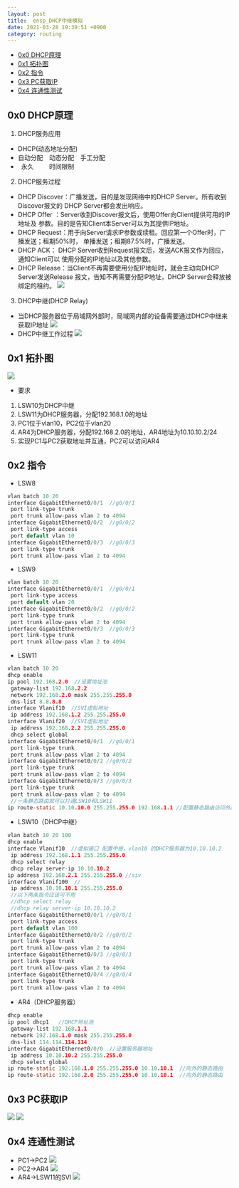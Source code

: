 ```yaml
---
layout: post
title:  ensp_DHCP中继模拟
date: 2021-03-28 19:39:51 +0900
category: routing
---
```


<!-- TOC -->

- [0x0 DHCP原理](#0x0-dhcp原理)
- [0x1 拓扑图](#0x1-拓扑图)
- [0x2 指令](#0x2-指令)
- [0x3 PC获取IP](#0x3-pc获取ip)
- [0x4 连通性测试](#0x4-连通性测试)

<!-- /TOC -->

## 0x0 DHCP原理
1. DHCP服务应用
- DHCP(动态地址分配)
- 自动分配&emsp;动态分配&emsp;手工分配
- &ensp;永久&ensp;&emsp;&emsp;时间限制&emsp;
2. DHCP服务过程
- DHCP Discover：广播发送，目的是发现网络中的DHCP Server。所有收到Discover报文的
DHCP Server都会发出响应。
- DHCP Offer ：Server收到Discover报文后，使用Offer向Client提供可用的IP地址及
参数。目的是告知Client本Server可以为其提供IP地址。
- DHCP Request：用于向Server请求IP参数或续租。回应第一个Offer时，广播发送；租期50%时，
单播发送；租期87.5%时，广播发送。
- DHCP ACK： DHCP Server收到Request报文后，发送ACK报文作为回应，通知Client可以
使用分配的IP地址以及其他参数。
- DHCP Release：当Client不再需要使用分配IP地址时，就会主动向DHCP Server发送Release
报文，告知不再需要分配IP地址，DHCP Server会释放被绑定的租约。
![](/images/20210328-1.png)
3. DHCP中继(DHCP Relay)
- 当DHCP服务器位于局域网外部时，局域网内部的设备需要通过DHCP中继来获取IP地址
![](/images/20210328-2.png)
- DHCP中继工作过程
![](/images/20210328-3.png)


## 0x1 拓扑图
![](/images/20210328-4.png)
- 要求
1. LSW10为DHCP中继
2. LSW11为DHCP服务器，分配192.168.1.0的地址
3. PC1位于vlan10，PC2位于vlan20
4. AR4为DHCP服务器，分配192.168.2.0的地址，AR4地址为10.10.10.2/24
5. 实现PC1与PC2获取地址并互通，PC2可以访问AR4

## 0x2 指令
- LSW8
```c
vlan batch 10 20
interface GigabitEthernet0/0/1  //g0/0/1
 port link-type trunk
 port trunk allow-pass vlan 2 to 4094
interface GigabitEthernet0/0/2  //g0/0/2
 port link-type access
 port default vlan 10
interface GigabitEthernet0/0/3  //g0/0/3
 port link-type trunk
 port trunk allow-pass vlan 2 to 4094
```
- LSW9
```c
vlan batch 10 20
interface GigabitEthernet0/0/1  //g0/0/1
 port link-type access
 port default vlan 20
interface GigabitEthernet0/0/2  //g0/0/2
 port link-type trunk
 port trunk allow-pass vlan 2 to 4094
interface GigabitEthernet0/0/3  //g0/0/3
 port link-type trunk
 port trunk allow-pass vlan 2 to 4094
```
- LSW11
```c
vlan batch 10 20
dhcp enable
ip pool 192.168.2.0  //设置地址池
 gateway-list 192.168.2.2
 network 192.168.2.0 mask 255.255.255.0
 dns-list 8.8.8.8
interface Vlanif10  //SVI虚拟地址
 ip address 192.168.1.2 255.255.255.0
interface Vlanif20  //SVI虚拟地址
 ip address 192.168.2.2 255.255.255.0
 dhcp select global
interface GigabitEthernet0/0/1  //g0/0/1
 port link-type trunk
 port trunk allow-pass vlan 2 to 4094
interface GigabitEthernet0/0/2 //g0/0/2
 port link-type trunk
 port trunk allow-pass vlan 2 to 4094
interface GigabitEthernet0/0/3 //g0/0/3
 port link-type trunk
 port trunk allow-pass vlan 2 to 4094
 //一条静态路由就可以打通LSW10和LSW11
ip route-static 10.10.10.0 255.255.255.0 192.168.1.1 //配置静态路由访问外部DHCP服务器
```

- LSW10（DHCP中继）
```c
vlan batch 10 20 100
dhcp enable
interface Vlanif10  //虚拟接口 配置中继，vlan10 的DHCP服务器为10.10.10.2
 ip address 192.168.1.1 255.255.255.0
 dhcp select relay
 dhcp relay server-ip 10.10.10.2
ip address 192.168.2.1 255.255.255.0 //siv
interface Vlanif100  //
 ip address 10.10.10.1 255.255.255.0
 //以下两条指令应该可不用
 //dhcp select relay
 //dhcp relay server-ip 10.10.10.2
interface GigabitEthernet0/0/1 //g0/0/1
 port link-type access
 port default vlan 100
interface GigabitEthernet0/0/2 //g0/0/2
 port link-type trunk
 port trunk allow-pass vlan 2 to 4094
interface GigabitEthernet0/0/3 //g0/0/3
 port link-type trunk
 port trunk allow-pass vlan 2 to 4094
interface GigabitEthernet0/0/4 //g0/0/4
 port link-type trunk
 port trunk allow-pass vlan 2 to 4094
```

- AR4（DHCP服务器）
```c
dhcp enable
ip pool dhcp1   //DHCP地址池
 gateway-list 192.168.1.1 
 network 192.168.1.0 mask 255.255.255.0 
 dns-list 114.114.114.114 
interface GigabitEthernet0/0/0  //设置服务器地址
 ip address 10.10.10.2 255.255.255.0 
 dhcp select global
ip route-static 192.168.1.0 255.255.255.0 10.10.10.1  //向外的静态路由
ip route-static 192.168.2.0 255.255.255.0 10.10.10.1  //向外的静态路由
```

## 0x3 PC获取IP
![](/images/20210328-5.png)
![](/images/20210328-6.png)

## 0x4 连通性测试
- PC1->PC2
![](/images/20210328-7.png)
- PC2->AR4
![](/images/20210328-8.png)
- AR4->LSW11的SVI
![](/images/20210328-9.png)